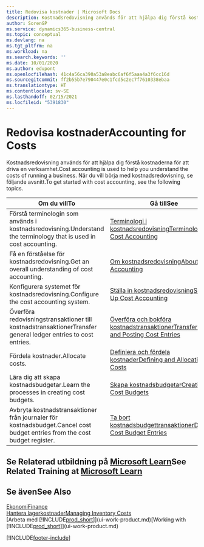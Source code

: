 ```yaml
---
title: Redovisa kostnader | Microsoft Docs
description: Kostnadsredovisning används för att hjälpa dig förstå kostnaderna för att driva en verksamhet. När du vill börja med kostnadsredovisning, se följande avsnitt.
author: SorenGP
ms.service: dynamics365-business-central
ms.topic: conceptual
ms.devlang: na
ms.tgt_pltfrm: na
ms.workload: na
ms.search.keywords: ''
ms.date: 10/01/2020
ms.author: edupont
ms.openlocfilehash: 41c4a56ca390a53a8eabc6af6f5aaa4a3f6cc16d
ms.sourcegitcommit: ff2b55b7e790447e0c1fcd5c2ec7f7610338ebaa
ms.translationtype: HT
ms.contentlocale: sv-SE
ms.lasthandoff: 02/15/2021
ms.locfileid: "5391830"
---
```

# <a name="accounting-for-costs"></a><span data-ttu-id="df262-104">Redovisa kostnader</span><span class="sxs-lookup"><span data-stu-id="df262-104">Accounting for Costs</span></span>
<span data-ttu-id="df262-105">Kostnadsredovisning används för att hjälpa dig förstå kostnaderna för att driva en verksamhet.</span><span class="sxs-lookup"><span data-stu-id="df262-105">Cost accounting is used to help you understand the costs of running a business.</span></span> <span data-ttu-id="df262-106">När du vill börja med kostnadsredovisning, se följande avsnitt.</span><span class="sxs-lookup"><span data-stu-id="df262-106">To get started with cost accounting, see the following topics.</span></span>  

|<span data-ttu-id="df262-107">Om du vill</span><span class="sxs-lookup"><span data-stu-id="df262-107">To</span></span>|<span data-ttu-id="df262-108">Gå till</span><span class="sxs-lookup"><span data-stu-id="df262-108">See</span></span>|  
|--------|---------|  
|<span data-ttu-id="df262-109">Förstå terminologin som används i kostnadsredovisning.</span><span class="sxs-lookup"><span data-stu-id="df262-109">Understand the terminology that is used in cost accounting.</span></span>|[<span data-ttu-id="df262-110">Terminologi i kostnadsredovisning</span><span class="sxs-lookup"><span data-stu-id="df262-110">Terminology in Cost Accounting</span></span>](finance-terminology-in-cost-accounting.md)|  
|<span data-ttu-id="df262-111">Få en förståelse för kostnadsredovisning.</span><span class="sxs-lookup"><span data-stu-id="df262-111">Get an overall understanding of cost accounting.</span></span>|[<span data-ttu-id="df262-112">Om kostnadsredovisning</span><span class="sxs-lookup"><span data-stu-id="df262-112">About Cost Accounting</span></span>](finance-about-cost-accounting.md)|  
|<span data-ttu-id="df262-113">Konfigurera systemet för kostnadsredovisning.</span><span class="sxs-lookup"><span data-stu-id="df262-113">Configure the cost accounting system.</span></span>|[<span data-ttu-id="df262-114">Ställa in kostnadsredovisning</span><span class="sxs-lookup"><span data-stu-id="df262-114">Setting Up Cost Accounting</span></span>](finance-set-up-cost-accounting.md)|  
|<span data-ttu-id="df262-115">Överföra redovisningstransaktioner till kostnadstransaktioner</span><span class="sxs-lookup"><span data-stu-id="df262-115">Transfer general ledger entries to cost entries.</span></span>|[<span data-ttu-id="df262-116">Överföra och bokföra kostnadstransaktioner</span><span class="sxs-lookup"><span data-stu-id="df262-116">Transferring and Posting Cost Entries</span></span>](finance-transfer-and-post-cost-entries.md)|  
|<span data-ttu-id="df262-117">Fördela kostnader.</span><span class="sxs-lookup"><span data-stu-id="df262-117">Allocate costs.</span></span>|[<span data-ttu-id="df262-118">Definiera och fördela kostnader</span><span class="sxs-lookup"><span data-stu-id="df262-118">Defining and Allocating Costs</span></span>](finance-define-and-allocate-costs.md)|  
|<span data-ttu-id="df262-119">Lära dig att skapa kostnadsbudgetar.</span><span class="sxs-lookup"><span data-stu-id="df262-119">Learn the processes in creating cost budgets.</span></span>|[<span data-ttu-id="df262-120">Skapa kostnadsbudgetar</span><span class="sxs-lookup"><span data-stu-id="df262-120">Creating Cost Budgets</span></span>](finance-create-cost-budgets.md)|
|<span data-ttu-id="df262-121">Avbryta kostnadstransaktioner från journaler för kostnadsbudget.</span><span class="sxs-lookup"><span data-stu-id="df262-121">Cancel cost budget entries from the cost budget register.</span></span>|[<span data-ttu-id="df262-122">Ta bort kostnadsbudgettransaktioner</span><span class="sxs-lookup"><span data-stu-id="df262-122">Deleting Cost Budget Entries</span></span>](finance-how-to-delete-cost-budget-entries.md)|

## <a name="see-related-training-at-microsoft-learn"></a><span data-ttu-id="df262-123">Se Relaterad utbildning på [Microsoft Learn](/learn/paths/use-cost-accounting-dynamics-365-business-central/)</span><span class="sxs-lookup"><span data-stu-id="df262-123">See Related Training at [Microsoft Learn](/learn/paths/use-cost-accounting-dynamics-365-business-central/)</span></span>

## <a name="see-also"></a><span data-ttu-id="df262-124">Se även</span><span class="sxs-lookup"><span data-stu-id="df262-124">See Also</span></span>  
[<span data-ttu-id="df262-125">Ekonomi</span><span class="sxs-lookup"><span data-stu-id="df262-125">Finance</span></span>](finance.md)  
[<span data-ttu-id="df262-126">Hantera lagerkostnader</span><span class="sxs-lookup"><span data-stu-id="df262-126">Managing Inventory Costs</span></span>](finance-manage-inventory-costs.md)  
<span data-ttu-id="df262-127">[Arbeta med [!INCLUDE[prod_short](includes/prod_short.md)]](ui-work-product.md)</span><span class="sxs-lookup"><span data-stu-id="df262-127">[Working with [!INCLUDE[prod_short](includes/prod_short.md)]](ui-work-product.md)</span></span>


[!INCLUDE[footer-include](includes/footer-banner.md)]